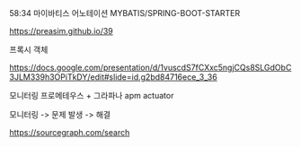 58:34 마이바티스 어노테이션
MYBATIS/SPRING-BOOT-STARTER

https://preasim.github.io/39

프록시 객체

https://docs.google.com/presentation/d/1vuscdS7fCXxc5ngjCQs8SLGdObC3JLM339h3OPiTkDY/edit#slide=id.g2bd84716ece_3_36

모니터링
프로메테우스 + 그라파나
apm
actuator

모니터링 -> 문제 발생 -> 해결

https://sourcegraph.com/search